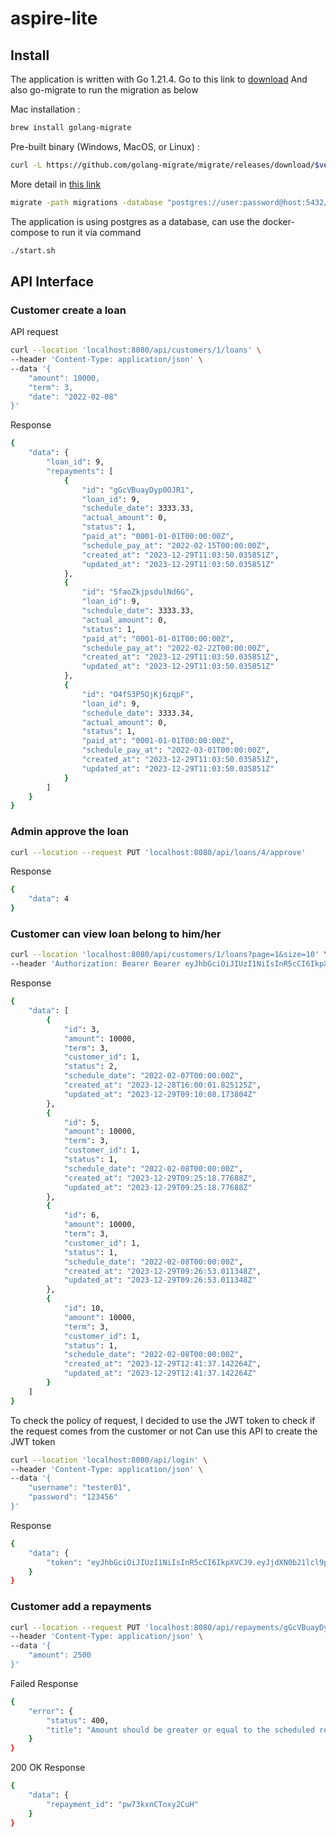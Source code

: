 # aspire-lite

## Install

The application is written with Go 1.21.4. Go to this link to [download](https://go.dev/doc/install)
And also go-migrate to run the migration as below

Mac installation : 
```sh
brew install golang-migrate
```

Pre-built binary (Windows, MacOS, or Linux) : 
```sh
curl -L https://github.com/golang-migrate/migrate/releases/download/$version/migrate.$os-$arch.tar.gz | tar xvz
```
More detail in [this link](https://github.com/golang-migrate/migrate/tree/master/cmd/migrate) 

```sh
migrate -path migrations -database "postgres://user:password@host:5432/database?sslmode=disable" up
```

The application is using postgres as a database, can use the docker-compose to run it via command
```sh
./start.sh
```

## API Interface

### Customer create a loan
API request
```sh
curl --location 'localhost:8080/api/customers/1/loans' \
--header 'Content-Type: application/json' \
--data '{
    "amount": 10000,
    "term": 3,
    "date": "2022-02-08"
}'
```

Response
```sh
{
    "data": {
        "loan_id": 9,
        "repayments": [
            {
                "id": "gGcVBuayDyp0OJR1",
                "loan_id": 9,
                "schedule_date": 3333.33,
                "actual_amount": 0,
                "status": 1,
                "paid_at": "0001-01-01T00:00:00Z",
                "schedule_pay_at": "2022-02-15T00:00:00Z",
                "created_at": "2023-12-29T11:03:50.035851Z",
                "updated_at": "2023-12-29T11:03:50.035851Z"
            },
            {
                "id": "5faoZkjpsdulNd6G",
                "loan_id": 9,
                "schedule_date": 3333.33,
                "actual_amount": 0,
                "status": 1,
                "paid_at": "0001-01-01T00:00:00Z",
                "schedule_pay_at": "2022-02-22T00:00:00Z",
                "created_at": "2023-12-29T11:03:50.035851Z",
                "updated_at": "2023-12-29T11:03:50.035851Z"
            },
            {
                "id": "O4fS3P5OjKj6zqpF",
                "loan_id": 9,
                "schedule_date": 3333.34,
                "actual_amount": 0,
                "status": 1,
                "paid_at": "0001-01-01T00:00:00Z",
                "schedule_pay_at": "2022-03-01T00:00:00Z",
                "created_at": "2023-12-29T11:03:50.035851Z",
                "updated_at": "2023-12-29T11:03:50.035851Z"
            }
        ]
    }
}
```

### Admin approve the loan

```sh
curl --location --request PUT 'localhost:8080/api/loans/4/approve'
```

Response
```sh
{
    "data": 4
}
```

### Customer can view loan belong to him/her

```sh
curl --location 'localhost:8080/api/customers/1/loans?page=1&size=10' \
--header 'Authorization: Bearer Bearer eyJhbGciOiJIUzI1NiIsInR5cCI6IkpXVCJ9.eyJjdXN0b21lcl9pZCI6MSwiZXhwIjoxNzAzODU3MzAxLCJuYmYiOjE3MDM4NTM3MDEsImlhdCI6MTcwMzg1MzcwMX0.OSYBIeZDwad2WEyh4ErFChodFn08te9yu5l3Jc_f_gc'
```

Response
```sh
{
    "data": [
        {
            "id": 3,
            "amount": 10000,
            "term": 3,
            "customer_id": 1,
            "status": 2,
            "schedule_date": "2022-02-07T00:00:00Z",
            "created_at": "2023-12-28T16:00:01.825125Z",
            "updated_at": "2023-12-29T09:10:08.173804Z"
        },
        {
            "id": 5,
            "amount": 10000,
            "term": 3,
            "customer_id": 1,
            "status": 1,
            "schedule_date": "2022-02-08T00:00:00Z",
            "created_at": "2023-12-29T09:25:18.77688Z",
            "updated_at": "2023-12-29T09:25:18.77688Z"
        },
        {
            "id": 6,
            "amount": 10000,
            "term": 3,
            "customer_id": 1,
            "status": 1,
            "schedule_date": "2022-02-08T00:00:00Z",
            "created_at": "2023-12-29T09:26:53.011348Z",
            "updated_at": "2023-12-29T09:26:53.011348Z"
        },
        {
            "id": 10,
            "amount": 10000,
            "term": 3,
            "customer_id": 1,
            "status": 1,
            "schedule_date": "2022-02-08T00:00:00Z",
            "created_at": "2023-12-29T12:41:37.142264Z",
            "updated_at": "2023-12-29T12:41:37.142264Z"
        }
    ]
}
```

To check the policy of request, I decided to use the JWT token to check if the request comes from the customer or not
Can use this API to create the JWT token

```sh
curl --location 'localhost:8080/api/login' \
--header 'Content-Type: application/json' \
--data '{
    "username": "tester01",
    "password": "123456"
}'
```

Response
```sh
{
    "data": {
        "token": "eyJhbGciOiJIUzI1NiIsInR5cCI6IkpXVCJ9.eyJjdXN0b21lcl9pZCI6MSwiZXhwIjoxNzAzODU3MzAxLCJuYmYiOjE3MDM4NTM3MDEsImlhdCI6MTcwMzg1MzcwMX0.OSYBIeZDwad2WEyh4ErFChodFn08te9yu5l3Jc_f_gc"
    }
}
```

### Customer add a repayments
```sh
curl --location --request PUT 'localhost:8080/api/repayments/gGcVBuayDyp0OJR1' \
--header 'Content-Type: application/json' \
--data '{
    "amount": 2500
}'
```

Failed Response
```sh
{
    "error": {
        "status": 400,
        "title": "Amount should be greater or equal to the scheduled repayment"
    }
}
```

200 OK Response
```sh
{
    "data": {
        "repayment_id": "pw73kxnCToxy2CuH"
    }
}
```
